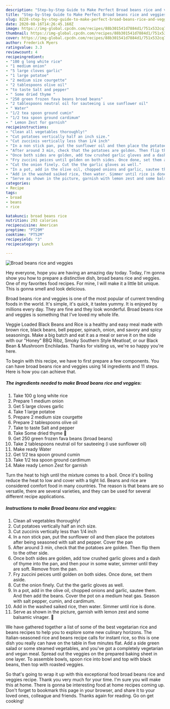 ```yaml
---
description: "Step-by-Step Guide to Make Perfect Broad beans rice and veggies"
title: "Step-by-Step Guide to Make Perfect Broad beans rice and veggies"
slug: 8228-step-by-step-guide-to-make-perfect-broad-beans-rice-and-veggies
date: 2020-08-16T14:26:45.160Z
image: https://img-global.cpcdn.com/recipes/88b301541d7884d1/751x532cq70/broad-beans-rice-and-veggies-recipe-main-photo.jpg
thumbnail: https://img-global.cpcdn.com/recipes/88b301541d7884d1/751x532cq70/broad-beans-rice-and-veggies-recipe-main-photo.jpg
cover: https://img-global.cpcdn.com/recipes/88b301541d7884d1/751x532cq70/broad-beans-rice-and-veggies-recipe-main-photo.jpg
author: Frederick Myers
ratingvalue: 3.3
reviewcount: 4
recipeingredient:
- "100 g long white rice"
- "1 medium onion"
- "5 large cloves garlic"
- "1 large potatoe"
- "2 medium size courgette"
- "2 tablespoons olive oil"
- "to taste Salt and pepper"
- " Some dried thyme "
- "250 green frozen fava beans broad beans"
- "2 tablespoons neutral oil for sauteeing i use sunflower oil"
- " Water"
- "1/2 tea spoon ground cumin"
- "1/2 tea spoon ground cardimum"
- " Lemon Zest for garnish"
recipeinstructions:
- "Clean all vegetables thoroughly!"
- "Cut potatoes vertically half an inch size."
- "Cut zuccinis vertically less than 1/4 inch"
- "In a non stick pan, put the sunflower oil and then place the potatoes after being seasoned with salt and pepper. Cover the pan"
- "After around 3 min, check that the potatoes are golden. Then flip them to the other side."
- "Once both sides are golden, add tow crushed garlic gloves and a dash of thyme into the pan, and then pour in some water, simmer until they are soft. Remove from the pan."
- "Fry zuccini peices until golden on both sides. Once done, set them aside."
- "Cut the onion finely. Cut the the garlic gloves as well."
- "In a pot, add in the olive oil, chopped onions and garlic, sautee them. And then add the beans. Cover the pot on a medium heat gas. Season with salt pepper, cumin, and cardimum."
- "Add in the washed saiked rice, then water. Simmer until rice is done."
- "Serve as shown in the picture, garnish with lemon zest and some balsamic vinager. 🙂"
categories:
- Recipe
tags:
- broad
- beans
- rice

katakunci: broad beans rice 
nutrition: 293 calories
recipecuisine: American
preptime: "PT29M"
cooktime: "PT52M"
recipeyield: "3"
recipecategory: Lunch

---
```



![Broad beans rice and veggies](https://img-global.cpcdn.com/recipes/88b301541d7884d1/751x532cq70/broad-beans-rice-and-veggies-recipe-main-photo.jpg)

Hey everyone, hope you are having an amazing day today. Today, I'm gonna show you how to prepare a distinctive dish, broad beans rice and veggies. One of my favorites food recipes. For mine, I will make it a little bit unique. This is gonna smell and look delicious.

Broad beans rice and veggies is one of the most popular of current trending foods in the world. It's simple, it's quick, it tastes yummy. It is enjoyed by millions every day. They are fine and they look wonderful. Broad beans rice and veggies is something that I've loved my whole life.

Veggie Loaded Black Beans and Rice is a healthy and easy meal made with brown rice, black beans, bell pepper, spinach, onion, and savory and spicy seasonings. Make a big batch and eat it as a meal or serve it on the side with our &#34;Honey&#34; BBQ Ribz, Smoky Southern Style Meatloaf, or our Black Bean &amp; Mushroom Enchiladas. Thanks for visiting us, we&#39;re so happy you&#39;re here.


To begin with this recipe, we have to first prepare a few components. You can have broad beans rice and veggies using 14 ingredients and 11 steps. Here is how you can achieve that.

<!--inarticleads1-->

##### The ingredients needed to make Broad beans rice and veggies:

1. Take 100 g long white rice
1. Prepare 1 medium onion
1. Get 5 large cloves garlic
1. Take 1 large potatoe
1. Prepare 2 medium size courgette
1. Prepare 2 tablespoons olive oil
1. Take to taste Salt and pepper
1. Take  Some dried thyme 🙂
1. Get 250 green frozen fava beans (broad beans)
1. Take 2 tablespoons neutral oil for sauteeing (i use sunflower oil)
1. Make ready  Water
1. Get 1/2 tea spoon ground cumin
1. Take 1/2 tea spoon ground cardimum
1. Make ready  Lemon Zest for garnish


Turn the heat to high until the mixture comes to a boil. Once it&#39;s boiling reduce the heat to low and cover with a tight lid. Beans and rice are considered comfort food in many countries. The reason is that beans are so versatile, there are several varieties, and they can be used for several different recipe applications. 

<!--inarticleads2-->

##### Instructions to make Broad beans rice and veggies:

1. Clean all vegetables thoroughly!
1. Cut potatoes vertically half an inch size.
1. Cut zuccinis vertically less than 1/4 inch
1. In a non stick pan, put the sunflower oil and then place the potatoes after being seasoned with salt and pepper. Cover the pan
1. After around 3 min, check that the potatoes are golden. Then flip them to the other side.
1. Once both sides are golden, add tow crushed garlic gloves and a dash of thyme into the pan, and then pour in some water, simmer until they are soft. Remove from the pan.
1. Fry zuccini peices until golden on both sides. Once done, set them aside.
1. Cut the onion finely. Cut the the garlic gloves as well.
1. In a pot, add in the olive oil, chopped onions and garlic, sautee them. And then add the beans. Cover the pot on a medium heat gas. Season with salt pepper, cumin, and cardimum.
1. Add in the washed saiked rice, then water. Simmer until rice is done.
1. Serve as shown in the picture, garnish with lemon zest and some balsamic vinager. 🙂


We have gathered together a list of some of the best vegetarian rice and beans recipes to help you to explore some new culinary horizons. The Italian-seasoned rice and beans recipe calls for instant rice, so this is one dish you really can have on the table in five minutes flat. Add a side green salad or some steamed vegetables, and you&#39;ve got a completely vegetarian and vegan meal. Spread out the veggies on the prepared baking sheet in one layer. To assemble bowls, spoon rice into bowl and top with black beans, then top with roasted veggies. 

So that's going to wrap it up with this exceptional food broad beans rice and veggies recipe. Thank you very much for your time. I'm sure you will make this at home. There is gonna be interesting food at home recipes coming up. Don't forget to bookmark this page in your browser, and share it to your loved ones, colleague and friends. Thanks again for reading. Go on get cooking!
